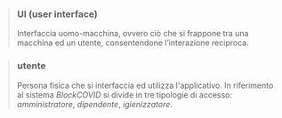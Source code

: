 >### UI (user interface)
>Interfaccia uomo-macchina, ovvero ciò che si frappone tra una macchina ed un utente, consentendone l’interazione reciproca.

>### utente
>Persona fisica che si interfaccia ed utilizza l'applicativo. In riferimento al sistema *BlockCOVID* si divide in tre tipologie di accesso: *amministratore*, *dipendente*, *igienizzatore*.